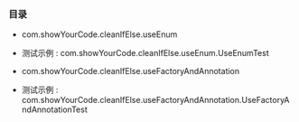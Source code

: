 

### 目录
* com.showYourCode.cleanIfElse.useEnum
* 测试示例 : com.showYourCode.cleanIfElse.useEnum.UseEnumTest
  
* com.showYourCode.cleanIfElse.useFactoryAndAnnotation
* 测试示例 : com.showYourCode.cleanIfElse.useFactoryAndAnnotation.UseFactoryAndAnnotationTest
